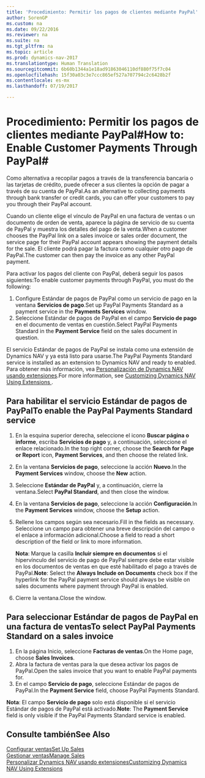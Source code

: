 ```yaml
---
title: 'Procedimiento: Permitir los pagos de clientes mediante PayPal'
author: SorenGP
ms.custom: na
ms.date: 09/22/2016
ms.reviewer: na
ms.suite: na
ms.tgt_pltfrm: na
ms.topic: article
ms.prod: dynamics-nav-2017
ms.translationtype: Human Translation
ms.sourcegitcommit: 6b60b1344a1e18ad91863046110df880f75f7c04
ms.openlocfilehash: 15f30a03c3e7ccc865ef527a707794c2c6428b2f
ms.contentlocale: es-mx
ms.lasthandoff: 07/19/2017

---
```


# <a name="how-to-enable-customer-payments-through-paypal"></a><span data-ttu-id="8496a-102">Procedimiento: Permitir los pagos de clientes mediante PayPal#</span><span class="sxs-lookup"><span data-stu-id="8496a-102">How to: Enable Customer Payments Through PayPal#</span></span>
<span data-ttu-id="8496a-103">Como alternativa a recopilar pagos a través de la transferencia bancaria o las tarjetas de crédito, puede ofrecer a sus clientes la opción de pagar a través de su cuenta de PayPal.</span><span class="sxs-lookup"><span data-stu-id="8496a-103">As an alternative to collecting payments through bank transfer or credit cards, you can offer your customers to pay you through their PayPal account.</span></span>

<span data-ttu-id="8496a-104">Cuando un cliente elige el vínculo de PayPal en una factura de ventas o un documento de orden de venta, aparece la página de servicio de su cuenta de PayPal y muestra los detalles del pago de la venta.</span><span class="sxs-lookup"><span data-stu-id="8496a-104">When a customer chooses the PayPal link on a sales invoice or sales order document, the service page for their PayPal account appears showing the payment details for the sale.</span></span> <span data-ttu-id="8496a-105">El cliente podrá pagar la factura como cualquier otro pago de PayPal.</span><span class="sxs-lookup"><span data-stu-id="8496a-105">The customer can then pay the invoice as any other PayPal payment.</span></span>

<span data-ttu-id="8496a-106">Para activar los pagos del cliente con PayPal, deberá seguir los pasos siguientes:</span><span class="sxs-lookup"><span data-stu-id="8496a-106">To enable customer payments through PayPal, you must do the following:</span></span>

1. <span data-ttu-id="8496a-107">Configure Estándar de pagos de PayPal como un servicio de pago en la ventana **Servicios de pago**.</span><span class="sxs-lookup"><span data-stu-id="8496a-107">Set up PayPal Payments Standard as a payment service in the **Payments Services** window.</span></span>
2. <span data-ttu-id="8496a-108">Seleccione Estándar de pagos de PayPal en el campo **Servicio de pago** en el documento de ventas en cuestión.</span><span class="sxs-lookup"><span data-stu-id="8496a-108">Select PayPal Payments Standard in the **Payment Service** field on the sales document in question.</span></span>

<span data-ttu-id="8496a-109">El servicio Estándar de pagos de PayPal se instala como una extensión de Dynamics NAV y ya está listo para usarse.</span><span class="sxs-lookup"><span data-stu-id="8496a-109">The PayPal Payments Standard service is installed as an extension to Dynamics NAV and ready to enabled.</span></span> <span data-ttu-id="8496a-110">Para obtener más información, vea [Personalización de Dynamics NAV usando extensiones](ui-extensions.md).</span><span class="sxs-lookup"><span data-stu-id="8496a-110">For more information, see [Customizing Dynamics NAV Using Extensions ](ui-extensions.md).</span></span>

## <a name="to-enable-the-paypal-payments-standard-service"></a><span data-ttu-id="8496a-111">Para habilitar el servicio Estándar de pagos de PayPal</span><span class="sxs-lookup"><span data-stu-id="8496a-111">To enable the PayPal Payments Standard service</span></span>
1. <span data-ttu-id="8496a-112">En la esquina superior derecha, seleccione el icono **Buscar página o informe**, escriba **Servicios de pago** y, a continuación, seleccione el enlace relacionado.</span><span class="sxs-lookup"><span data-stu-id="8496a-112">In the top right corner, choose the **Search for Page or Report** icon, **Payment Services**, and then choose the related link.</span></span>  
2. <span data-ttu-id="8496a-113">En la ventana **Servicios de pago**, seleccione la acción **Nuevo**.</span><span class="sxs-lookup"><span data-stu-id="8496a-113">In the **Payment Services** window, choose the **New** action.</span></span>
3. <span data-ttu-id="8496a-114">Seleccione **Estándar de PayPal** y, a continuación, cierre la ventana.</span><span class="sxs-lookup"><span data-stu-id="8496a-114">Select **PayPal Standard**, and then close the window.</span></span>
4. <span data-ttu-id="8496a-115">En la ventana **Servicios de pago**, seleccione la acción **Configuración**.</span><span class="sxs-lookup"><span data-stu-id="8496a-115">In the **Payment Services** window, choose the **Setup** action.</span></span>
5. <span data-ttu-id="8496a-116">Rellene los campos según sea necesario.</span><span class="sxs-lookup"><span data-stu-id="8496a-116">Fill in the fields as necessary.</span></span> <span data-ttu-id="8496a-117">Seleccione un campo para obtener una breve descripción del campo o el enlace a información adicional.</span><span class="sxs-lookup"><span data-stu-id="8496a-117">Choose a field to read a short description of the field or link to more information.</span></span>

    <span data-ttu-id="8496a-118">**Nota**: Marque la casilla **Incluir siempre en documentos** si el hipervínculo del servicio de pago de PayPal siempre debe estar visible en los documentos de ventas en que esté habilitado el pago a través de PayPal.</span><span class="sxs-lookup"><span data-stu-id="8496a-118">**Note**: Select the **Always Include on Documents** check box if the hyperlink for the PayPal payment service should always be visible on sales documents where payment through PayPal is enabled.</span></span>

6. <span data-ttu-id="8496a-119">Cierre la ventana.</span><span class="sxs-lookup"><span data-stu-id="8496a-119">Close the window.</span></span>

## <a name="to-select-paypal-payments-standard-on-a-sales-invoice"></a><span data-ttu-id="8496a-120">Para seleccionar Estándar de pagos de PayPal en una factura de ventas</span><span class="sxs-lookup"><span data-stu-id="8496a-120">To select PayPal Payments Standard on a sales invoice</span></span>
1. <span data-ttu-id="8496a-121">En la página Inicio, seleccione **Facturas de ventas**.</span><span class="sxs-lookup"><span data-stu-id="8496a-121">On the Home page, choose **Sales Invoices**.</span></span>
2. <span data-ttu-id="8496a-122">Abra la factura de ventas para la que desea activar los pagos de PayPal.</span><span class="sxs-lookup"><span data-stu-id="8496a-122">Open the sales invoice that you want to enable PayPal payments for.</span></span>
3. <span data-ttu-id="8496a-123">En el campo **Servicio de pago**, seleccione Estándar de pagos de PayPal.</span><span class="sxs-lookup"><span data-stu-id="8496a-123">In the **Payment Service** field, choose PayPal Payments Standard.</span></span>

<span data-ttu-id="8496a-124">**Nota**: El campo **Servicio de pago** solo está disponible si el servicio Estándar de pagos de PayPal está activado.</span><span class="sxs-lookup"><span data-stu-id="8496a-124">**Note**: The **Payment Service** field is only visible if the PayPal Payments Standard service is enabled.</span></span>   

## <a name="see-also"></a><span data-ttu-id="8496a-125">Consulte también</span><span class="sxs-lookup"><span data-stu-id="8496a-125">See Also</span></span>  
[<span data-ttu-id="8496a-126">Configurar ventas</span><span class="sxs-lookup"><span data-stu-id="8496a-126">Set Up Sales</span></span>](sales-setup-sales.md)  
[<span data-ttu-id="8496a-127">Gestionar ventas</span><span class="sxs-lookup"><span data-stu-id="8496a-127">Manage Sales</span></span>](sales-manage-sales.md)  
[<span data-ttu-id="8496a-128">Personalizar Dynamics NAV usando extensiones</span><span class="sxs-lookup"><span data-stu-id="8496a-128">Customizing Dynamics NAV Using Extensions</span></span>](ui-extensions.md)

